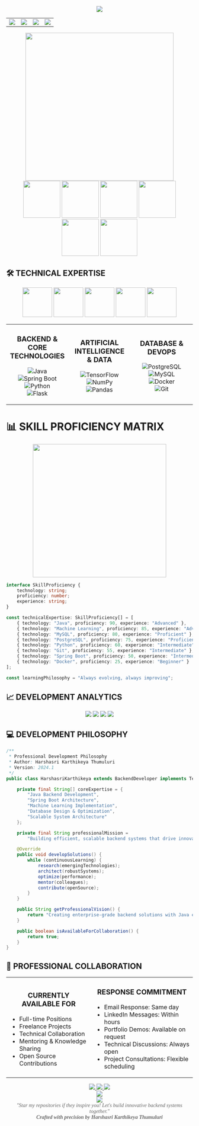 <div align="center">
  <img src="https://capsule-render.vercel.app/api?type=waving&color=0:2c3e50,25:34495e,50:2c3e50,75:34495e,100:2c3e50&height=300&section=header&text=HARSHASRI%20KARTHIKEYA%20THUMULURI&fontSize=40&fontColor=ecf0f1&fontAlignY=40&desc=Java%20Developer%20%7C%20Spring%20Boot%20Architect%20%7C%20Backend%20Systems%20Engineer&descAlignY=60&descAlign=50&descSize=16&stroke=3498db&strokeWidth=1"/>
</div>

<div align="center">

<table>
<tr>
<td align="center">
<a href="https://harshafolio.vercel.app/">
<img src="https://img.shields.io/badge/PORTFOLIO-Live_Demo-00D4AA?style=for-the-badge&logoColor=white&labelColor=1a1a1a"/>
</a>
</td>
<td align="center">
<a href="https://www.linkedin.com/in/harshasri-karthikeya-thumuluri-040f326/">
<img src="https://img.shields.io/badge/LINKEDIN-Connect-0077B5?style=for-the-badge&logo=linkedin&logoColor=white&labelColor=1a1a1a"/>
</a>
</td>
<td align="center">
<a href="mailto:harshasrikarthikeyathumuluri@gmail.com">
<img src="https://img.shields.io/badge/EMAIL-Contact-D14836?style=for-the-badge&logo=gmail&logoColor=white&labelColor=1a1a1a"/>
</a>
</td>
<td align="center">
<a href="https://github.com/Harsha430">
<img src="https://img.shields.io/badge/GITHUB-Follow-100000?style=for-the-badge&logo=github&logoColor=white&labelColor=1a1a1a"/>
</a>
</td>
</tr>
</table>

</div>

<div align="center">
  <img src="https://user-images.githubusercontent.com/74038190/229223263-cf2e4b07-2615-4f87-9c38-e37600f8381a.gif" width="400">
</div>

<div align="center">
  <img src="https://user-images.githubusercontent.com/74038190/212257454-16e3712e-945a-4ca2-b238-408ad0bf87e6.gif" width="100">
  <img src="https://user-images.githubusercontent.com/74038190/212257472-08e52665-c503-4bd9-aa20-f5a4dae769b5.gif" width="100">
  <img src="https://user-images.githubusercontent.com/74038190/212257468-1e9a91f1-b626-4baa-b15d-5c385b7ca7d2.gif" width="100">
  <img src="https://user-images.githubusercontent.com/74038190/212257465-7ce8d493-cac5-494e-982a-5a9deb852c4b.gif" width="100">
  <img src="https://user-images.githubusercontent.com/74038190/212257460-738ff738-247f-4445-a718-cdd0ca76e2db.gif" width="100">
  <img src="https://user-images.githubusercontent.com/74038190/212257467-871d32b7-e401-42e8-a166-fcfd7baa4c6b.gif" width="100">
</div>

## 🛠️ TECHNICAL EXPERTISE

<div align="center">
  <img src="https://techstack-generator.vercel.app/java-icon.svg" width="80" height="80" />
  <img src="https://techstack-generator.vercel.app/python-icon.svg" width="80" height="80" />
  <img src="https://techstack-generator.vercel.app/mysql-icon.svg" width="80" height="80" />
  <img src="https://techstack-generator.vercel.app/docker-icon.svg" width="80" height="80" />
  <img src="https://techstack-generator.vercel.app/github-icon.svg" width="80" height="80" />
</div>

<table align="center">
<tr>
<td align="center" width="33%">

### BACKEND & CORE TECHNOLOGIES
![Java](https://img.shields.io/badge/Java-ED8B00?style=for-the-badge&logo=openjdk&logoColor=white)  
![Spring Boot](https://img.shields.io/badge/Spring_Boot-6DB33F?style=for-the-badge&logo=spring-boot&logoColor=white)  
![Python](https://img.shields.io/badge/Python-3776AB?style=for-the-badge&logo=python&logoColor=white)  
![Flask](https://img.shields.io/badge/Flask-000000?style=for-the-badge&logo=flask&logoColor=white)

</td>
<td align="center" width="33%">

### ARTIFICIAL INTELLIGENCE & DATA
![TensorFlow](https://img.shields.io/badge/TensorFlow-FF6F00?style=for-the-badge&logo=tensorflow&logoColor=white)  
![NumPy](https://img.shields.io/badge/NumPy-013243?style=for-the-badge&logo=numpy&logoColor=white)  
![Pandas](https://img.shields.io/badge/Pandas-150458?style=for-the-badge&logo=pandas&logoColor=white)

</td>
<td align="center" width="33%">

### DATABASE & DEVOPS
![PostgreSQL](https://img.shields.io/badge/PostgreSQL-316192?style=for-the-badge&logo=postgresql&logoColor=white)  
![MySQL](https://img.shields.io/badge/MySQL-005C84?style=for-the-badge&logo=mysql&logoColor=white)  
![Docker](https://img.shields.io/badge/Docker-0db7ed?style=for-the-badge&logo=docker&logoColor=white)  
![Git](https://img.shields.io/badge/Git-F05033?style=for-the-badge&logo=git&logoColor=white)

</td>
</tr>
</table>

# 📊 SKILL PROFICIENCY MATRIX

<div align="center">
  <img src="https://user-images.githubusercontent.com/74038190/221857984-5bf77e81-6f65-4502-a7c8-f29a978efb3f.gif" width="360">
</div>

```typescript
interface SkillProficiency {
    technology: string;
    proficiency: number;
    experience: string;
}

const technicalExpertise: SkillProficiency[] = [
    { technology: "Java", proficiency: 90, experience: "Advanced" },
    { technology: "Machine Learning", proficiency: 85, experience: "Advanced" },
    { technology: "MySQL", proficiency: 80, experience: "Proficient" },
    { technology: "PostgreSQL", proficiency: 75, experience: "Proficient" },
    { technology: "Python", proficiency: 60, experience: "Intermediate" },
    { technology: "Git", proficiency: 55, experience: "Intermediate" },
    { technology: "Spring Boot", proficiency: 50, experience: "Intermediate" },
    { technology: "Docker", proficiency: 25, experience: "Beginner" }
];

const learningPhilosophy = "Always evolving, always improving";
```

## 📈 DEVELOPMENT ANALYTICS

<div align="center">
  <img src="https://github-readme-stats.vercel.app/api?username=Harsha430&show_icons=true&theme=radical&hide_border=true&bg_color=0D1117&title_color=00D4AA&icon_color=00D4AA&text_color=FFFFFF&custom_title=Development%20Statistics" />
  
  <img src="https://github-readme-stats.vercel.app/api/top-langs/?username=Harsha430&layout=compact&theme=radical&hide_border=true&bg_color=0D1117&title_color=00D4AA&text_color=FFFFFF&custom_title=Language%20Distribution" />
  
  <img src="https://github-readme-streak-stats.herokuapp.com/?user=Harsha430&theme=radical&hide_border=true&background=0D1117&stroke=00D4AA&ring=00D4AA&fire=FF6B6B&currStreakLabel=00D4AA" />
  
  <img src="https://github-readme-activity-graph.vercel.app/graph?username=Harsha430&theme=react-dark&bg_color=0D1117&color=00D4AA&line=00D4AA&point=FFFFFF&area=true&hide_border=true" />
</div>

## 💻 DEVELOPMENT PHILOSOPHY

```java
/**
 * Professional Development Philosophy
 * Author: Harshasri Karthikeya Thumuluri
 * Version: 2024.1
 */
public class HarshasriKarthikeya extends BackendDeveloper implements TechInnovator {

    private final String[] coreExpertise = {
        "Java Backend Development",
        "Spring Boot Architecture",
        "Machine Learning Implementation",
        "Database Design & Optimization",
        "Scalable System Architecture"
    };

    private final String professionalMission =
        "Building efficient, scalable backend systems that drive innovation";

    @Override
    public void developSolutions() {
        while (continuousLearning) {
            research(emergingTechnologies);
            architect(robustSystems);
            optimize(performance);
            mentor(colleagues);
            contribute(openSource);
        }
    }

    public String getProfessionalVision() {
        return "Creating enterprise-grade backend solutions with Java ecosystem";
    }

    public boolean isAvailableForCollaboration() {
        return true;
    }
}
```

## 🤝 PROFESSIONAL COLLABORATION

<table align="center">
  <tr>
    <td align="center">
      <h3>CURRENTLY AVAILABLE FOR</h3>
      <ul style="text-align: left;">
        <li>Full-time Positions</li>
        <li>Freelance Projects</li>
        <li>Technical Collaboration</li>
        <li>Mentoring & Knowledge Sharing</li>
        <li>Open Source Contributions</li>
      </ul>
    </td>
    <td align="center">
      <h3>RESPONSE COMMITMENT</h3>
      <ul style="text-align: left;">
        <li>Email Response: Same day</li>
        <li>LinkedIn Messages: Within hours</li>
        <li>Portfolio Demos: Available on request</li>
        <li>Technical Discussions: Always open</li>
        <li>Project Consultations: Flexible scheduling</li>
      </ul>
    </td>
  </tr>
</table>

<div align="center">
  <a href="mailto:harshasrikarthikeyathumuluri@gmail.com?subject=Professional%20Collaboration&body=Hello%20Harshasri,%0D%0A%0D%0AI%20would%20like%20to%20discuss%20a%20professional%20collaboration%20opportunity.%0D%0A%0D%0AProject%20Details:%0D%0A%0D%0ABest%20regards,">
    <img src="https://img.shields.io/badge/EMAIL_COLLABORATION-D14836?style=for-the-badge&logo=gmail&logoColor=white&labelColor=1a1a1a"/>
  </a>
  <a href="https://www.linkedin.com/in/harshasri-karthikeya-thumuluri-040f326/">
    <img src="https://img.shields.io/badge/LINKEDIN_CONNECT-0077B5?style=for-the-badge&logo=linkedin&logoColor=white&labelColor=1a1a1a"/>
  </a>
  <a href="https://harshafolio.vercel.app/">
    <img src="https://img.shields.io/badge/VIEW_PORTFOLIO-00D4AA?style=for-the-badge&logoColor=white&labelColor=1a1a1a"/>
  </a>
</div>

<div align="center">
  <img src="https://komarev.com/ghpvc/?username=Harsha430&color=00D4AA&style=for-the-badge&label=PROFILE+VIEWS" />
</div>

<div align="center">
  <img src="https://capsule-render.vercel.app/api?type=waving&color=gradient&customColorList=6,11,20&height=100&section=footer" />
</div>

<div align="center" style="font-family: 'Georgia', serif; font-style: italic; color: #666;">
  <em>"Star my repositories if they inspire you! Let's build innovative backend systems together."</em>
  <br>
  <strong>Crafted with precision by Harshasri Karthikeya Thumuluri</strong>
</div>
